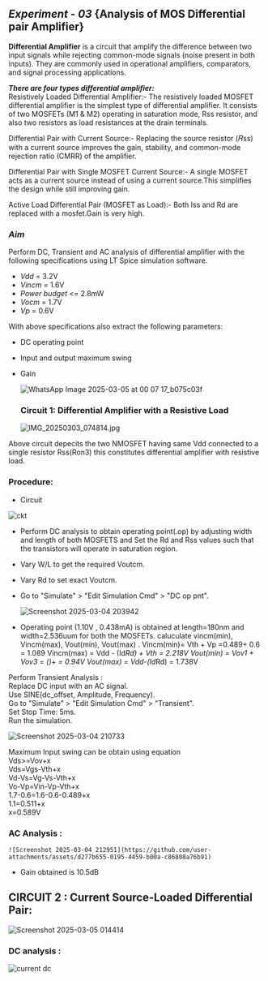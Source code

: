 ## *Experiment - 03* {Analysis of MOS Differential pair Amplifier}  
**Differential Amplifier** is a circuit that amplify the difference between two input signals while rejecting common-mode signals (noise present in both inputs). They are commonly used in operational amplifiers,   comparators, and signal processing applications.  

***There are four types differential amplifier:***   
 Resistively Loaded Differential Amplifier:- The resistively loaded MOSFET differential amplifier is the simplest type of differential amplifier. It consists of two MOSFETs (M1 & M2) operating in saturation mode, Rss resistor, and also two resistors as load resistances at the drain terminals.  
 
 Differential Pair with Current Source:- Replacing the source resistor (𝑅ss) with a current source improves the gain, stability, and common-mode rejection ratio (CMRR) of the amplifier.  

 Differential Pair with Single MOSFET Current Source:- A single MOSFET acts as a current source instead of using a current source.This simplifies the design while still improving gain.  

Active Load Differential Pair (MOSFET as Load):- Both Iss and Rd are replaced with a mosfet.Gain is very high.  

### *Aim*
  Perform  DC, Transient and AC analysis of differential amplifier with the following specifications using LT Spice simulation software.     

- *Vdd* = 3.2V
- *Vincm* = 1.6V 
- *Power budget* <= 2.8mW 
- *Vocm* = 1.7V 
- *Vp* = 0.6V

With above specifications also extract the following parameters:
- DC operating point
- Input and output maximum swing
- Gain

  ![WhatsApp Image 2025-03-05 at 00 07 17_b075c03f](https://github.com/user-attachments/assets/24521ea2-13f6-4d45-a674-a3725ff690dd)

  ### Circuit 1: Differential Amplifier with a Resistive Load
  ![IMG_20250303_074814.jpg](https://github.com/user-attachments/assets/cfc32586-fcce-4aa7-b1e8-74ae135d6dd4)

Above circuit depecits the two NMOSFET having same Vdd connected to a single resistor Rss(Ron3) this constitutes differential amplifier with resistive load.  

### Procedure:
 
- Circuit

![ckt](https://github.com/user-attachments/assets/6d7fa9c5-12ba-43ba-a8b6-218cfa17a1da)


* Perform DC analysis to obtain operating point(.op) by adjusting width and length of both MOSFETS and Set the Rd and Rss values such that the transistors will operate in saturation region.
* Vary W/L to get the required Voutcm.  
* Vary Rd to set exact Voutcm.  
* Go to "Simulate" > "Edit Simulation Cmd" > "DC op pnt".
  
  ![Screenshot 2025-03-04 203942](https://github.com/user-attachments/assets/32f4794a-a87d-4656-864b-6d1f14ee01de)

- Operating point (1.10V , 0.438mA) is obtained at length=180nm and width=2.536uum for both the MOSFETs.
  caluculate vincm(min), Vincm(max), Vout(min), Vout(max) .
Vincm(min)= Vth + Vp =0.489+ 0.6 = 1.089
Vincm(max) = Vdd - (Id*Rd) + Vth = 2.218V
Vout(min) = Vov1 + Vov3 = ()+ = 0.94V
Vout(max) = Vdd-(Id*Rd) = 1.738V

Perform Transient Analysis :  
Replace DC input with an AC signal.  
Use SINE(dc_offset, Amplitude, Frequency).  
Go to "Simulate" > "Edit Simulation Cmd" > "Transient".  
Set Stop Time: 5ms.  
Run the simulation.  

 ![Screenshot 2025-03-04 210733](https://github.com/user-attachments/assets/a67474b3-9ab0-4f96-a407-d85b36247270)

  Maximum Input swing can be obtain using equation  
    Vds>=Vov+x  
    Vds=Vgs-Vth+x  
    Vd-Vs=Vg-Vs-Vth+x  
    Vo-Vp=Vin-Vp-Vth+x  
    1.7-0.6=1.6-0.6-0.489+x  
    1.1=0.511+x  
    x=0.589V

### AC Analysis :  
    
    ![Screenshot 2025-03-04 212951](https://github.com/user-attachments/assets/d277b655-0195-4459-b00a-c86808a76b91)
    
 - Gain obtained is 10.5dB

## CIRCUIT 2 : Current Source-Loaded Differential Pair:  


![Screenshot 2025-03-05 014414](https://github.com/user-attachments/assets/0ffb09e3-ae0d-47cc-a789-e7da553c70b6)  

### DC analysis :  

![current dc](https://github.com/user-attachments/assets/93b7f3c9-d289-4b60-b051-e39028d19a5d)



   












 

 
 
 

